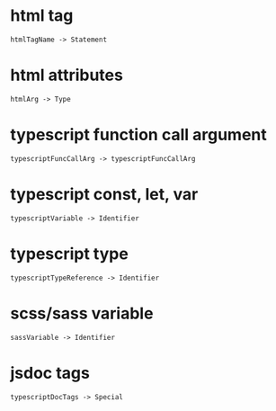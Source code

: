 # html tag
`htmlTagName -> Statement`

# html attributes
`htmlArg -> Type`

# typescript function call argument
`typescriptFuncCallArg -> typescriptFuncCallArg`

# typescript const, let, var
`typescriptVariable -> Identifier`

# typescript type
`typescriptTypeReference -> Identifier`

# scss/sass variable
`sassVariable -> Identifier`

# jsdoc tags
`typescriptDocTags -> Special`

